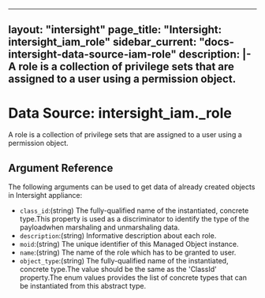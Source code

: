 
---
layout: "intersight"
page_title: "Intersight: intersight_iam_role"
sidebar_current: "docs-intersight-data-source-iam-role"
description: |-
A role is a collection of privilege sets that are assigned to a user using a permission object.
---

# Data Source: intersight_iam._role
A role is a collection of privilege sets that are assigned to a user using a permission object.
## Argument Reference
The following arguments can be used to get data of already created objects in Intersight appliance:
* `class_id`:(string) The fully-qualified name of the instantiated, concrete type.This property is used as a discriminator to identify the type of the payloadwhen marshaling and unmarshaling data. 
* `description`:(string) Informative description about each role. 
* `moid`:(string) The unique identifier of this Managed Object instance. 
* `name`:(string) The name of the role which has to be granted to user. 
* `object_type`:(string) The fully-qualified name of the instantiated, concrete type.The value should be the same as the 'ClassId' property.The enum values provides the list of concrete types that can be instantiated from this abstract type. 

